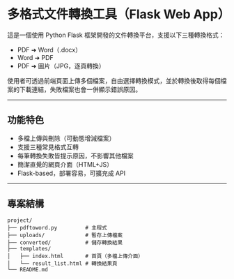 #  多格式文件轉換工具（Flask Web App）

這是一個使用 Python Flask 框架開發的文件轉換平台，支援以下三種轉換格式：

-  PDF ➜ Word（.docx）
-  Word ➜ PDF
-  PDF ➜ 圖片（JPG，逐頁轉換）

使用者可透過前端頁面上傳多個檔案，自由選擇轉換模式，並於轉換後取得每個檔案的下載連結，失敗檔案也會一併顯示錯誤原因。

---

##  功能特色

-  多檔上傳與刪除（可動態增減檔案）
-  支援三種常見格式互轉
-  每筆轉換失敗皆提示原因，不影響其他檔案
-  簡潔直覺的網頁介面（HTML+JS）
-  Flask-based，部署容易，可擴充成 API

---

##  專案結構

```
project/
├── pdftoword.py         # 主程式
├── uploads/             # 暫存上傳檔案
├── converted/           # 儲存轉換結果
├── templates/
│   ├── index.html       # 首頁（多檔上傳介面）
│   └── result_list.html # 轉換結果頁
└── README.md
```


